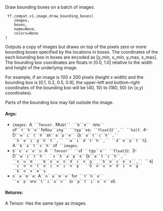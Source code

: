 
Draw bounding boxes on a batch of images.

```
 tf.compat.v1.image.draw_bounding_boxes(
    images,
    boxes,
    name=None,
    colors=None
)
```

Outputs a copy of images but draws on top of the pixels zero or more bounding boxes specified by the locations in boxes. The coordinates of the each bounding box in boxes are encoded as [y_min, x_min, y_max, x_max]. The bounding box coordinates are floats in [0.0, 1.0] relative to the width and height of the underlying image.

For example, if an image is 100 x 200 pixels (height x width) and the bounding box is [0.1, 0.2, 0.5, 0.9], the upper-left and bottom-right coordinates of the bounding box will be (40, 10) to (180, 50) (in (x,y) coordinates).

Parts of the bounding box may fall outside the image.
#### Args:
- `images`:` `A` ``Tensor`.` `Mus`t`` ``b``e`` `on`e`` `of` ``t``h``e`` `follo`w``i`n`g`` ``t`y`p``e`s:` ``float32``,`` ``half`.` `4-D` ``w``i``t``h`` `s`h``a``p``e`` `[`b``a``t``c``h``,`` ``h``e``i``g``h``t``,`` ``w``i``d``t``h``,`` ``d``e``p``t``h`].` `A` ``b``a``t``c``h`` `of` ``images`.
- `b``o``x``e``s`:` `A` ``Tensor`` ``o`f` ``t`y`p``e`` ``float32`.` `3-D` ``w``i``t``h`` ``s``h``a``p``e`` `[`b``a``t``c``h``,`` ``n``u``m``_``b``o``u``n``d``i``n``g``_``b``o``x``e``s``,`` ``4`]` ``c``o``n``t``a``i``n``i``n``g`` ``b``o``u``n``d``i``n``g`` ``b``o``x``e``s`.
- `n``a``m``e`:` `A` ``n``a``m``e`` `f`o`r` ``t``h``e`` ``o``p``e`r`a``t``i``o``n`` `(`o``p``t``i``o``n``a`l).
#### Returns:

A Tensor. Has the same type as images.
